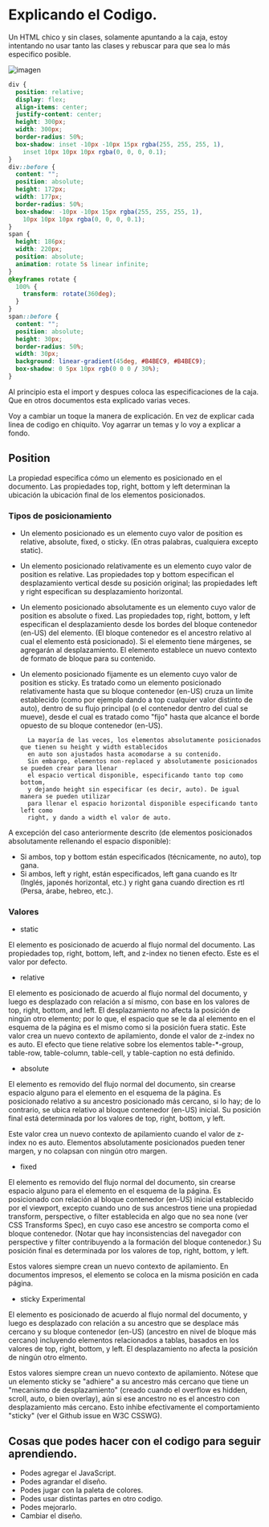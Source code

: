 # Explicando el Codigo.

Un HTML chico y sin clases, solamente apuntando a la caja, estoy intentando no usar tanto las clases y rebuscar para que sea lo más especifico posible.

![imagen](https://i.pinimg.com/564x/00/63/12/00631205b37d66d7f9543095965d1f34.jpg)

```css
div {
  position: relative;
  display: flex;
  align-items: center;
  justify-content: center;
  height: 300px;
  width: 300px;
  border-radius: 50%;
  box-shadow: inset -10px -10px 15px rgba(255, 255, 255, 1),
    inset 10px 10px 10px rgba(0, 0, 0, 0.1);
}
div::before {
  content: "";
  position: absolute;
  height: 172px;
  width: 177px;
  border-radius: 50%;
  box-shadow: -10px -10px 15px rgba(255, 255, 255, 1),
    10px 10px 10px rgba(0, 0, 0, 0.1);
}
span {
  height: 186px;
  width: 220px;
  position: absolute;
  animation: rotate 5s linear infinite;
}
@keyframes rotate {
  100% {
    transform: rotate(360deg);
  }
}
span::before {
  content: "";
  position: absolute;
  height: 30px;
  border-radius: 50%;
  width: 30px;
  background: linear-gradient(45deg, #B4BEC9, #B4BEC9);
  box-shadow: 0 5px 10px rgb(0 0 0 / 30%);
}
```

Al principio esta el import y despues coloca las especificaciones de la caja. Que en otros documentos esta explicado varias veces.

Voy a cambiar un toque la manera de explicación. En vez de explicar cada linea de codigo en chiquito. Voy agarrar un temas y lo voy a explicar a fondo. 

## Position 

La propiedad especifica cómo un elemento es posicionado en el documento. Las propiedades top, right, bottom y left determinan la ubicación la ubicación final de los elementos posicionados. 

### Tipos de posicionamiento

- Un elemento posicionado es un elemento cuyo valor de position es relative, absolute, fixed, o sticky. (En otras palabras, cualquiera excepto static).
- Un elemento posicionado relativamente es un elemento cuyo valor de position es relative. Las propiedades top y bottom especifican el desplazamiento vertical desde su posición original; las propiedades left y right especifican su desplazamiento horizontal.
- Un elemento posicionado absolutamente es un elemento cuyo valor de position es absolute o fixed. Las propiedades top, right, bottom, y left especifican el desplazamiento desde los bordes del bloque contenedor (en-US) del elemento. (El bloque contenedor es el ancestro relativo al cual el elemento está posicionado). Si el elemento tiene márgenes, se agregarán al desplazamiento. El elemento establece un nuevo contexto de formato de bloque para su contenido.
- Un elemento posicionado fijamente es un elemento cuyo valor de position es sticky. Es tratado como un elemento posicionado relativamente hasta que su bloque contenedor (en-US) cruza un límite establecido (como por ejemplo dando a top cualquier valor distinto de auto), dentro de su flujo principal (o el contenedor dentro del cual se mueve), desde el cual es tratado como "fijo" hasta que alcance el borde opuesto de su bloque contenedor (en-US).

        La mayoría de las veces, los elementos absolutamente posicionados que tienen su height y width establecidos
        en auto son ajustados hasta acomodarse a su contenido.
        Sin embargo, elementos non-replaced y absolutamente posicionados se pueden crear para llenar
        el espacio vertical disponible, especificando tanto top como bottom,
        y dejando height sin especificar (es decir, auto). De igual manera se pueden utilizar
        para llenar el espacio horizontal disponible especificando tanto left como
        right, y dando a width el valor de auto.

A excepción del caso anteriormente descrito (de elementos posicionados absolutamente rellenando el espacio disponible):

- Si ambos, top y bottom están especificados (técnicamente, no auto), top gana.
- Si ambos, left y right, están especificados, left gana cuando es ltr (Inglés, japonés horizontal, etc.) y right gana cuando direction es rtl (Persa, árabe, hebreo, etc.).

### Valores

- static

El elemento es posicionado de acuerdo al flujo normal del documento. Las propiedades top, right, bottom, left, and z-index no tienen efecto. Este es el valor por defecto.

- relative

El elemento es posicionado de acuerdo al flujo normal del documento, y luego es desplazado con relación a sí mismo, con base en los valores de top, right, bottom, and left. El desplazamiento no afecta la posición de ningún otro elemento; por lo que, el espacio que se le da al elemento en el esquema de la página es el mismo como si la posición fuera static. Este valor crea un nuevo contexto de apilamiento, donde el valor de z-index no es auto. El efecto que tiene relative sobre los elementos table-*-group, table-row, table-column, table-cell, y table-caption no está definido.

- absolute

El elemento es removido del flujo normal del documento, sin crearse espacio alguno para el elemento en el esquema de la página. Es posicionado relativo a su ancestro posicionado más cercano, si lo hay; de lo contrario, se ubica relativo al bloque contenedor (en-US) inicial. Su posición final está determinada por los valores de top, right, bottom, y left.

Este valor crea un nuevo contexto de apilamiento cuando el valor de z-index no es auto. Elementos absolutamente posicionados pueden tener margen, y no colapsan con ningún otro margen.

- fixed

El elemento es removido del flujo normal del documento, sin crearse espacio alguno para el elemento en el esquema de la página. Es posicionado con relación al bloque contenedor (en-US) inicial establecido por el viewport, excepto cuando uno de sus ancestros tiene una propiedad transform, perspective, o filter establecida en algo que no sea none (ver CSS Transforms Spec), en cuyo caso ese ancestro se comporta como el bloque contenedor. (Notar que hay inconsistencias del navegador con perspective y filter contribuyendo a la formación del bloque contenedor.) Su posición final es determinada por los valores de top, right, bottom, y left.

Estos valores siempre crean un nuevo contexto de apilamiento. En documentos impresos, el elemento se coloca en la misma posición en cada página.

- sticky Experimental

El elemento es posicionado de acuerdo al flujo normal del documento, y luego es desplazado con relación a su ancestro que se desplace más cercano y su bloque contenedor (en-US) (ancestro en nivel de bloque más cercano) incluyendo elementos relacionados a tablas, basados en los valores de top, right, bottom, y left. El desplazamiento no afecta la posición de ningún otro elmento.

Estos valores siempre crean un nuevo contexto de apilamiento. Nótese que un elemento sticky se "adhiere" a su ancestro más cercano que tiene un "mecanismo de desplazamiento" (creado cuando el overflow es hidden, scroll, auto, o bien overlay), aún si ese ancestro no es el ancestro con desplazamiento más cercano. Esto inhibe efectivamente el comportamiento "sticky" (ver el Github issue en W3C CSSWG).

## Cosas que podes hacer con el codigo para seguir aprendiendo. 

- Podes agregar el JavaScript.
- Podes agrandar el diseño.
- Podes jugar con la paleta de colores. 
- Podes usar distintas partes en otro codigo.
- Podes mejorarlo. 
- Cambiar el diseño. 

